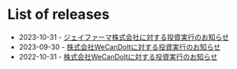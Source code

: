 # List of releases
* 2023-10-31 - [ジェイファーマ株式会社に対する投資実行のお知らせ](./2023-10-05.md)
* 2023-09-30 - [株式会社WeCanDoItに対する投資実行のお知らせ](./2023-09-30.md)
* 2022-10-31 - [株式会社WeCanDoItに対する投資実行のお知らせ](./2022-10-31.md)
